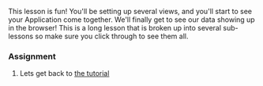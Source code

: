 This lesson is fun! You'll be setting up several views, and you'll start to see your Application come together. We'll finally get to see our data showing up in the browser!  This is a long lesson that is broken up into several sub-lessons so make sure you click through to see them all.

### Assignment

<div class="lesson-content__panel" markdown="1">

1. Lets get back to [the tutorial](https://developer.mozilla.org/en-US/docs/Learn/Server-side/Express_Nodejs/Displaying_data)
</div>

